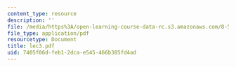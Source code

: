 ```yaml
---
content_type: resource
description: ''
file: /media/https%3A/open-learning-course-data-rc.s3.amazonaws.com/8-514-strongly-correlated-systems-in-condensed-matter-physics-fall-2003/7405f06dfeb12dcae545466b385fd4ad_lec3.pdf
file_type: application/pdf
resourcetype: Document
title: lec3.pdf
uid: 7405f06d-feb1-2dca-e545-466b385fd4ad
---
```

